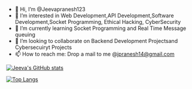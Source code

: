 - 👋 Hi, I’m @Jeevapranesh123
- 👀 I’m interested in Web Development,API Development,Software Development,Socket Programming, Ethical Hacking, CyberSecurity
- 🌱 I’m currently learning Socket Programming and Real Time Message queuing
- 💞️ I’m looking to collaborate on Backend Development Projectsand Cybersecuiryt Projects
- 📫 How to reach me: Drop a mail to me @jpranesh14@gmail.com

[![Jeeva's GitHub stats](https://github-readme-stats.vercel.app/api?username=Jeevapranesh123&show_icons=true&theme=radical)](https://github.com/Jeevapranesh123)

[![Top Langs](https://github-readme-stats.vercel.app/api/top-langs/?username=Jeevapranesh123&layout=compact)](https://github.com/Jeevapranesh123/github-readme-stats)

<!---
Jeevapranesh123/Jeevapranesh123 is a ✨ special ✨ repository because its `README.md` (this file) appears on your GitHub profile.
You can click the Preview link to take a look at your changes.
--->
